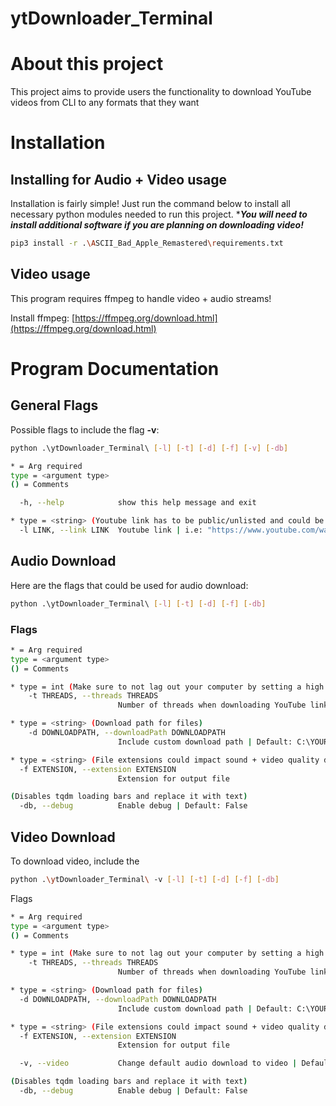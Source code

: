# ytDownloader_Terminal

# About this project

This project aims to provide users the functionality to download YouTube videos from CLI to any formats that they want

# Installation

## Installing for Audio + Video usage

Installation is fairly simple! Just run the command below to install all necessary python modules needed to run this project. ****You will need to install additional software if you are planning on downloading video!***

```bash
pip3 install -r .\ASCII_Bad_Apple_Remastered\requirements.txt
```

## Video usage

This program requires ffmpeg to handle video + audio streams!

Install ffmpeg: [https://ffmpeg.org/download.html](https://ffmpeg.org/download.html)

# Program Documentation

## General Flags

Possible flags to include the flag ****-v****:

```bash
python .\ytDownloader_Terminal\ [-l] [-t] [-d] [-f] [-v] [-db]
```

```bash
* = Arg required
type = <argument type>
() = Comments

  -h, --help            show this help message and exit

* type = <string> (Youtube link has to be public/unlisted and could be either single/playlist)
  -l LINK, --link LINK  Youtube link | i.e: "https://www.youtube.com/watch?v=someRandomVideo"
```

## Audio Download

Here are the flags that could be used for audio download:

```bash
python .\ytDownloader_Terminal\ [-l] [-t] [-d] [-f] [-db]
```

### Flags

```bash
* = Arg required
type = <argument type>
() = Comments

* type = int (Make sure to not lag out your computer by setting a high value for this one)
	-t THREADS, --threads THREADS
                        Number of threads when downloading YouTube links | Default: 4

* type = <string> (Download path for files)
	-d DOWNLOADPATH, --downloadPath DOWNLOADPATH
                        Include custom download path | Default: C:\YOUR_PATH_TO_FOLDER/ytDownloader_Terminal/Downloads

* type = <string> (File extensions could impact sound + video quality due to lossy/lossless compression)
  -f EXTENSION, --extension EXTENSION
                        Extension for output file

(Disables tqdm loading bars and replace it with text)
  -db, --debug          Enable debug | Default: False
```

## Video Download

To download video, include the

```bash
python .\ytDownloader_Terminal\ -v [-l] [-t] [-d] [-f] [-db]
```

Flags

```bash
* = Arg required
type = <argument type>
() = Comments

* type = int (Make sure to not lag out your computer by setting a high value for this one)
	-t THREADS, --threads THREADS
                        Number of threads when downloading YouTube links | Default: 4

* type = <string> (Download path for files)
  -d DOWNLOADPATH, --downloadPath DOWNLOADPATH
                        Include custom download path | Default: C:\YOUR_PATH_TO_FOLDER/ytDownloader_Terminal/Downloads

* type = <string> (File extensions could impact sound + video quality due to lossy/lossless compression)
  -f EXTENSION, --extension EXTENSION
                        Extension for output file

  -v, --video           Change default audio download to video | Default: False

(Disables tqdm loading bars and replace it with text)
  -db, --debug          Enable debug | Default: False
```

